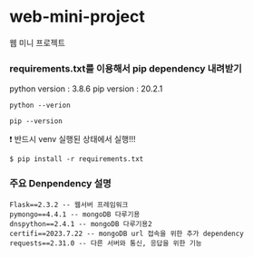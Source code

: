 # web-mini-project
웹 미니 프로젝트

### requirements.txt를 이용해서 pip dependency 내려받기


python version : 3.8.6
pip version : 20.2.1

```
python --verion

pip --version
```

❗ 반드시 venv 실행된 상태에서 실행!!!

```
$ pip install -r requirements.txt
```

### 주요 Denpendency 설명

```
Flask==2.3.2 -- 웹서버 프레임워크
pymongo==4.4.1 -- mongoDB 다루기용
dnspython==2.4.1 -- mongoDB 다루기용2
certifi==2023.7.22 -- mongoDB url 접속을 위한 추가 dependency
requests==2.31.0 -- 다른 서버와 통신, 응답을 위한 기능
```